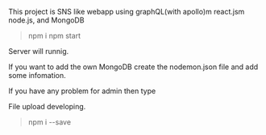 This project is SNS like webapp using graphQL(with apollo)m react.jsm node.js, and MongoDB

>npm i
>npm start

Server will runnig.

If you want to add the own MongoDB create the nodemon.json file and add some infomation. 

If you have any problem for admin then type

File upload developing.

>npm i --save